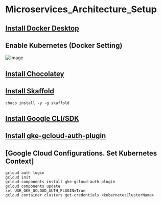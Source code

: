 # Microservices_Architecture_Setup

## [Install Docker Desktop](https://www.docker.com/products/docker-desktop/)
## Enable Kubernetes (Docker Setting)
![image](https://github.com/duc-beluga/Microservices_Architecture_Setup/assets/98554622/931bae42-8a01-4e2a-ad2d-aea4009288f3)
## [Install Chocolatey](https://chocolatey.org/install)
## [Install Skaffold](https://skaffold.dev/docs/install/)
```choco install -y -g skaffold```
## [Install Google CLI/SDK](https://cloud.google.com/sdk/docs/install-sdk)
## [Install gke-gcloud-auth-plugin](https://cloud.google.com/blog/products/containers-kubernetes/kubectl-auth-changes-in-gke)
## [Google Cloud Configurations. Set Kubernetes Context]
```
gcloud auth login
gcloud init
gcloud components install gke-gcloud-auth-plugin
gcloud components update
set USE_GKE_GCLOUD_AUTH_PLUGIN=True
gcloud container clusters get-credentials <kubernetesClusterName>
```




